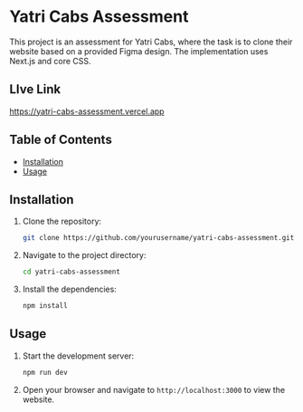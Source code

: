 # Yatri Cabs Assessment

This project is an assessment for Yatri Cabs, where the task is to clone their website based on a provided Figma design. The implementation uses Next.js and core CSS.

## LIve Link

https://yatri-cabs-assessment.vercel.app

## Table of Contents
- [Installation](#installation)
- [Usage](#usage)
## Installation

1. Clone the repository:
    ```bash
    git clone https://github.com/yourusername/yatri-cabs-assessment.git
    ```
2. Navigate to the project directory:
    ```bash
    cd yatri-cabs-assessment
    ```
3. Install the dependencies:
    ```bash
    npm install
    ```

## Usage

1. Start the development server:
    ```bash
    npm run dev
    ```
2. Open your browser and navigate to `http://localhost:3000` to view the website.

